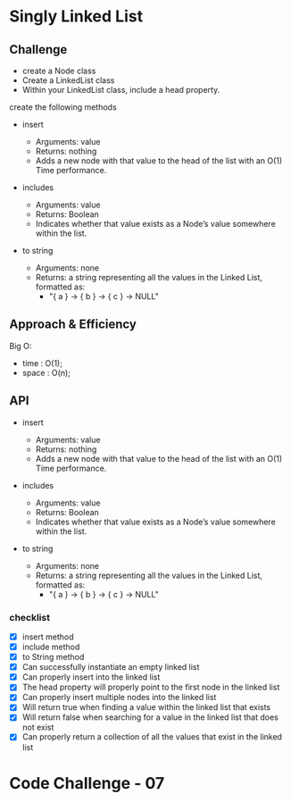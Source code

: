 # Singly Linked List

## Challenge

- create a Node class
- Create a LinkedList class
- Within your LinkedList class, include a head property.

create the following methods

- insert

  - Arguments: value
  - Returns: nothing
  - Adds a new node with that value to the head of the list with an O(1) Time performance.

- includes

  - Arguments: value
  - Returns: Boolean
  - Indicates whether that value exists as a Node’s value somewhere within the list.

- to string
  - Arguments: none
  - Returns: a string representing all the values in the Linked List, formatted as:
    - "{ a } -> { b } -> { c } -> NULL"

## Approach & Efficiency

Big O:

- time : O(1);
- space : O(n);

## API

- insert
  - Arguments: value
  - Returns: nothing
  - Adds a new node with that value to the head of the list with an O(1) Time performance.

- includes
  - Arguments: value
  - Returns: Boolean
  - Indicates whether that value exists as a Node’s value somewhere within the list.

- to string
  - Arguments: none
  - Returns: a string representing all the values in the Linked List, formatted as:
    - "{ a } -> { b } -> { c } -> NULL"

### checklist

- [x] insert method
- [x] include method
- [x] to String method
- [x] Can successfully instantiate an empty linked list
- [x] Can properly insert into the linked list
- [x] The head property will properly point to the first node in the linked list
- [x] Can properly insert multiple nodes into the linked list
- [x] Will return true when finding a value within the linked list that exists
- [x] Will return false when searching for a value in the linked list that does not exist
- [x] Can properly return a collection of all the values that exist in the linked list

# Code Challenge - 07

